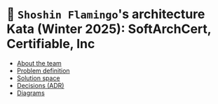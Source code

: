 # 🦩 `Shoshin Flamingo`'s architecture Kata (Winter 2025): SoftArchCert, Certifiable, Inc

* [About the team](1-about-the-team/README.md)
* [Problem definition](2-problem-space)
* [Solution space](3-solution-space)
* [Decisions (ADR)](4-decisions%20(ADRs))
* [Diagrams](5-diagrams)




